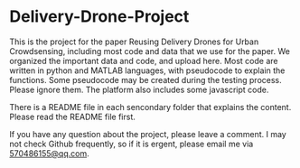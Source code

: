 # Delivery-Drone-Project
This is the project for the paper Reusing Delivery Drones for Urban Crowdsensing, including most code and data that we use for the paper.
We organized the important data and code, and upload here.
Most code are written in python and MATLAB languages, with pseudocode to explain the functions. 
Some pseudocode may be created during the testing process. Please ignore them.
The platform also includes some javascript code.

There is a README file in each sencondary folder that explains the content.
Please read the README file first.

If you have any question about the project, please leave a comment. 
I may not check Github frequently, so if it is ergent, please email me via 570486155@qq.com.


